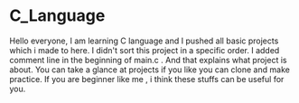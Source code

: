 # C_Language

Hello everyone,
I am learning C language and I pushed all basic projects which i made to here. I didn't sort this project in a specific order. I added comment line in the beginning of main.c .
And that explains what project is about. You can take a glance at projects if you like you can clone and make practice. If you are beginner like me , i think these stuffs can be useful for you.

